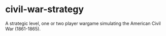 # civil-war-strategy
A strategic level, one or two player wargame simulating the American Civil War (1861-1865).
